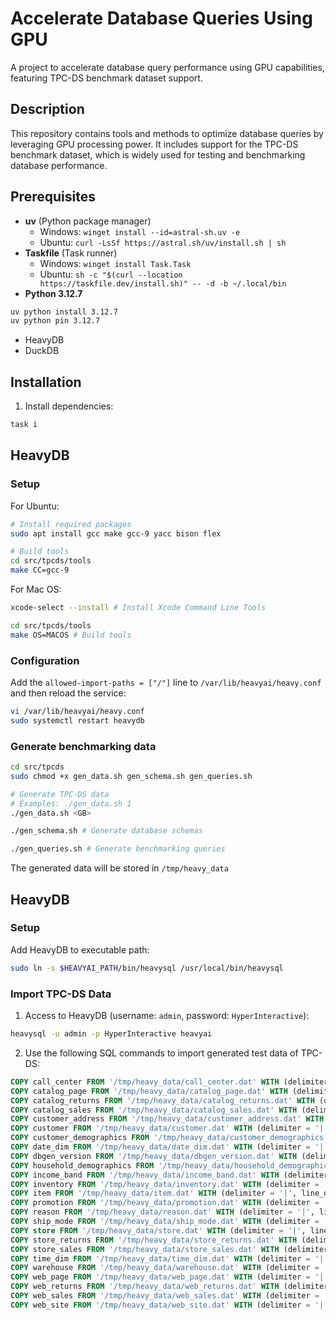 # Accelerate Database Queries Using GPU

A project to accelerate database query performance using GPU capabilities, featuring TPC-DS benchmark dataset support.

## Description

This repository contains tools and methods to optimize database queries by leveraging GPU processing power. It includes support for the TPC-DS benchmark dataset, which is widely used for testing and benchmarking database performance.

## Prerequisites

- **uv** (Python package manager)
  - Windows: `winget install --id=astral-sh.uv -e`
  - Ubuntu: `curl -LsSf https://astral.sh/uv/install.sh | sh`
- **Taskfile** (Task runner)
  - Windows: `winget install Task.Task`
  - Ubuntu: `sh -c "$(curl --location https://taskfile.dev/install.sh)" -- -d -b ~/.local/bin`
- **Python 3.12.7**

```sh
uv python install 3.12.7
uv python pin 3.12.7
```

- HeavyDB
- DuckDB

## Installation

1. Install dependencies:

```sh
task i
```

## HeavyDB

### Setup

For Ubuntu:

```sh
# Install required packages
sudo apt install gcc make gcc-9 yacc bison flex

# Build tools
cd src/tpcds/tools
make CC=gcc-9
```

For Mac OS:

```sh
xcode-select --install # Install Xcode Command Line Tools

cd src/tpcds/tools
make OS=MACOS # Build tools
```

### Configuration

Add the `allowed-import-paths = ["/"]` line to `/var/lib/heavyai/heavy.conf` and then reload the service:

```sh
vi /var/lib/heavyai/heavy.conf
sudo systemctl restart heavydb
```

### Generate benchmarking data

```sh
cd src/tpcds
sudo chmod +x gen_data.sh gen_schema.sh gen_queries.sh

# Generate TPC-DS data
# Examples: ./gen_data.sh 1
./gen_data.sh <GB>

./gen_schema.sh # Generate database schemas

./gen_queries.sh # Generate benchmarking queries
```

The generated data will be stored in `/tmp/heavy_data`

## HeavyDB

### Setup

Add HeavyDB to executable path:

```sh
sudo ln -s $HEAVYAI_PATH/bin/heavysql /usr/local/bin/heavysql
```

### Import TPC-DS Data

1. Access to HeavyDB (username: `admin`, password: `HyperInteractive`):

```sh
heavysql -u admin -p HyperInteractive heavyai
```

2. Use the following SQL commands to import generated test data of TPC-DS:

```sql
COPY call_center FROM '/tmp/heavy_data/call_center.dat' WITH (delimiter = '|', line_delimiter = '\n');
COPY catalog_page FROM '/tmp/heavy_data/catalog_page.dat' WITH (delimiter = '|', line_delimiter = '\n');
COPY catalog_returns FROM '/tmp/heavy_data/catalog_returns.dat' WITH (delimiter = '|', line_delimiter = '\n');
COPY catalog_sales FROM '/tmp/heavy_data/catalog_sales.dat' WITH (delimiter = '|', line_delimiter = '\n');
COPY customer_address FROM '/tmp/heavy_data/customer_address.dat' WITH (delimiter = '|', line_delimiter = '\n');
COPY customer FROM '/tmp/heavy_data/customer.dat' WITH (delimiter = '|', line_delimiter = '\n');
COPY customer_demographics FROM '/tmp/heavy_data/customer_demographics.dat' WITH (delimiter = '|', line_delimiter = '\n');
COPY date_dim FROM '/tmp/heavy_data/date_dim.dat' WITH (delimiter = '|', line_delimiter = '\n');
COPY dbgen_version FROM '/tmp/heavy_data/dbgen_version.dat' WITH (delimiter = '|', line_delimiter = '\n');
COPY household_demographics FROM '/tmp/heavy_data/household_demographics.dat' WITH (delimiter = '|', line_delimiter = '\n');
COPY income_band FROM '/tmp/heavy_data/income_band.dat' WITH (delimiter = '|', line_delimiter = '\n');
COPY inventory FROM '/tmp/heavy_data/inventory.dat' WITH (delimiter = '|', line_delimiter = '\n');
COPY item FROM '/tmp/heavy_data/item.dat' WITH (delimiter = '|', line_delimiter = '\n');
COPY promotion FROM '/tmp/heavy_data/promotion.dat' WITH (delimiter = '|', line_delimiter = '\n');
COPY reason FROM '/tmp/heavy_data/reason.dat' WITH (delimiter = '|', line_delimiter = '\n');
COPY ship_mode FROM '/tmp/heavy_data/ship_mode.dat' WITH (delimiter = '|', line_delimiter = '\n');
COPY store FROM '/tmp/heavy_data/store.dat' WITH (delimiter = '|', line_delimiter = '\n');
COPY store_returns FROM '/tmp/heavy_data/store_returns.dat' WITH (delimiter = '|', line_delimiter = '\n');
COPY store_sales FROM '/tmp/heavy_data/store_sales.dat' WITH (delimiter = '|', line_delimiter = '\n');
COPY time_dim FROM '/tmp/heavy_data/time_dim.dat' WITH (delimiter = '|', line_delimiter = '\n');
COPY warehouse FROM '/tmp/heavy_data/warehouse.dat' WITH (delimiter = '|', line_delimiter = '\n');
COPY web_page FROM '/tmp/heavy_data/web_page.dat' WITH (delimiter = '|', line_delimiter = '\n');
COPY web_returns FROM '/tmp/heavy_data/web_returns.dat' WITH (delimiter = '|', line_delimiter = '\n');
COPY web_sales FROM '/tmp/heavy_data/web_sales.dat' WITH (delimiter = '|', line_delimiter = '\n');
COPY web_site FROM '/tmp/heavy_data/web_site.dat' WITH (delimiter = '|', line_delimiter = '\n');
```
